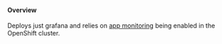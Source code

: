#### Overview

Deploys just grafana and relies on [app monitoring](https://docs.openshift.com/container-platform/4.6/monitoring/enabling-monitoring-for-user-defined-projects.html) being enabled in the OpenShift cluster.